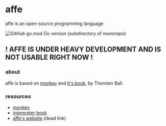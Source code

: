# affe

affe is an open-source programming language

![GitHub go.mod Go version (subdirectory of monorepo)](https://img.shields.io/github/go-mod/go-version/affe-lang/affe?filename=src%2Fgo.mod)

## ! AFFE IS UNDER HEAVY DEVELOPMENT AND IS NOT USABLE RIGHT NOW !

### about
affe is based on [monkey](https://monkeylang.org) and [it's book](https://interpreterbook.com), by Thorsten Ball.

### resources
* [monkey](https://monkeylang.org)
* [interpreter book](https://interpreterbook.com)
* [affe's website](https://affe-lang.github.io) (dead link)